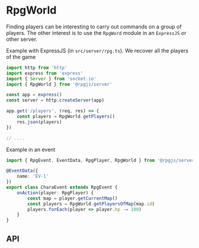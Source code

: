 # RpgWorld

Finding players can be interesting to carry out commands on a group of players. The other interest is to use the `RpgWord` module in an `ExpressJS` or other server.

Example with ExpressJS (in `src/server/rpg.ts`). We recover all the players of the game

```ts
import http from 'http'
import express from 'express'
import { Server } from 'socket.io'
import { RpgWorld } from '@rpgjs/server'

const app = express()
const server = http.createServer(app)

app.get('/players', (req, res) => {
    const players = RpgWorld.getPlayers()
    res.json(players)
})

// ....
```

Example in an event

```ts 
import { RpgEvent, EventData, RpgPlayer, RpgWorld } from '@rpgjs/server'

@EventData({
    name: 'EV-1'
})
export class CharaEvent extends RpgEvent {
    onAction(player: RpgPlayer) {
        const map = player.getCurrentMap()
        const players = RpgWorld.getPlayersOfMap(map.id)
        players.forEach(player => player.hp -= 100)
    }
}
```

## API

<ApiContent page="RpgWorld" />